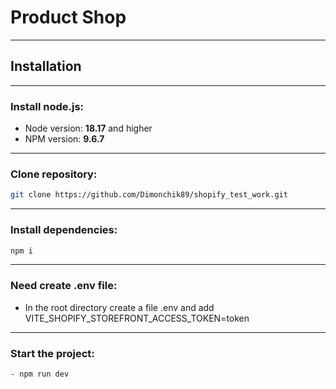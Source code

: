 # Product Shop

---

## **Installation**

---

### **Install node.js:**

- Node version: **18.17** and higher
- NPM version: **9.6.7**

---

### **Clone repository:**

```bash
git clone https://github.com/Dimonchik89/shopify_test_work.git
```

---

### **Install dependencies:**

```bash
npm i
```

---

### **Need create .env file:**

- In the root directory create a file .env and add VITE_SHOPIFY_STOREFRONT_ACCESS_TOKEN=token

---

### **Start the project:**

```bash
- npm run dev
```
